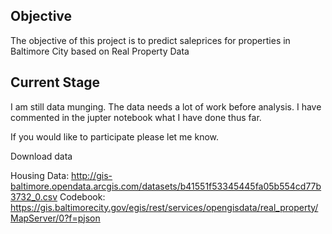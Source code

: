Objective
------------
The objective of this project is to predict saleprices for properties in Baltimore City based on Real Property Data

Current Stage
-------------
I am still data munging.  The data needs a lot of work before analysis.
I have commented in the jupter notebook what I have done thus far.

If you would like to participate please let me know.  


Download data

Housing Data: http://gis-baltimore.opendata.arcgis.com/datasets/b41551f53345445fa05b554cd77b3732_0.csv
Codebook: https://gis.baltimorecity.gov/egis/rest/services/opengisdata/real_property/MapServer/0?f=pjson
